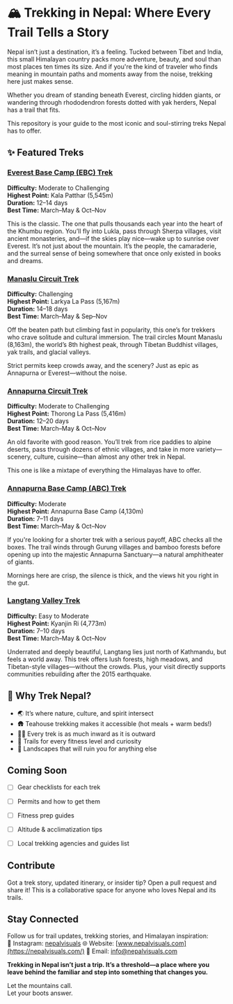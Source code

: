 # 🏔️ Trekking in Nepal: Where Every Trail Tells a Story

Nepal isn’t just a destination, it’s a feeling. Tucked between Tibet and India, this small Himalayan country packs more adventure, beauty, and soul than most places ten times its size. And if you're the kind of traveler who finds meaning in mountain paths and moments away from the noise, trekking here just makes sense.

Whether you dream of standing beneath Everest, circling hidden giants, or wandering through rhododendron forests dotted with yak herders, Nepal has a trail that fits.

This repository is your guide to the most iconic and soul-stirring treks Nepal has to offer.

## ✨ Featured Treks

### [Everest Base Camp (EBC) Trek](https://nepalvisuals.com/tour/everest-base-camp-trek/)
**Difficulty:** Moderate to Challenging  
**Highest Point:** Kala Patthar (5,545m)  
**Duration:** 12–14 days  
**Best Time:** March–May & Oct–Nov

This is the classic. The one that pulls thousands each year into the heart of the Khumbu region. You’ll fly into Lukla, pass through Sherpa villages, visit ancient monasteries, and—if the skies play nice—wake up to sunrise over Everest. It’s not just about the mountain. It’s the people, the camaraderie, and the surreal sense of being somewhere that once only existed in books and dreams.

### [Manaslu Circuit Trek](https://nepalvisuals.com/tour/manaslu-circuit-trek-13-days/)
**Difficulty:** Challenging  
**Highest Point:** Larkya La Pass (5,167m)  
**Duration:** 14–18 days  
**Best Time:** March–May & Sep–Nov

Off the beaten path but climbing fast in popularity, this one’s for trekkers who crave solitude and cultural immersion. The trail circles Mount Manaslu (8,163m), the world’s 8th highest peak, through Tibetan Buddhist villages, yak trails, and glacial valleys.

Strict permits keep crowds away, and the scenery? Just as epic as Annapurna or Everest—without the noise.

### [Annapurna Circuit Trek](https://nepalvisuals.com/tour/annapurna-circuit-trek-14-days/)
**Difficulty:** Moderate to Challenging  
**Highest Point:** Thorong La Pass (5,416m)  
**Duration:** 12–20 days  
**Best Time:** March–May & Oct–Nov

An old favorite with good reason. You’ll trek from rice paddies to alpine deserts, pass through dozens of ethnic villages, and take in more variety—scenery, culture, cuisine—than almost any other trek in Nepal.

This one is like a mixtape of everything the Himalayas have to offer.

### [Annapurna Base Camp (ABC) Trek](https://nepalvisuals.com/tour/annapurna-base-camp-trek-13-days/)
**Difficulty:** Moderate  
**Highest Point:** Annapurna Base Camp (4,130m)  
**Duration:** 7–11 days  
**Best Time:** March–May & Oct–Nov

If you're looking for a shorter trek with a serious payoff, ABC checks all the boxes. The trail winds through Gurung villages and bamboo forests before opening up into the majestic Annapurna Sanctuary—a natural amphitheater of giants.

Mornings here are crisp, the silence is thick, and the views hit you right in the gut.

### [Langtang Valley Trek](https://nepalvisuals.com/tour/langtang-valley-trek-10-days/)
**Difficulty:** Easy to Moderate  
**Highest Point:** Kyanjin Ri (4,773m)  
**Duration:** 7–10 days  
**Best Time:** March–May & Oct–Nov

Underrated and deeply beautiful, Langtang lies just north of Kathmandu, but feels a world away. This trek offers lush forests, high meadows, and Tibetan-style villages—without the crowds. Plus, your visit directly supports communities rebuilding after the 2015 earthquake.

## 📌 Why Trek Nepal?

- 🌏 It’s where nature, culture, and spirit intersect  
- 🛖 Teahouse trekking makes it accessible (hot meals + warm beds!)  
- 🧘‍♀️ Every trek is as much inward as it is outward  
- 🥾 Trails for every fitness level and curiosity  
- 📸 Landscapes that will ruin you for anything else


## Coming Soon
- [ ] Gear checklists for each trek  
- [ ] Permits and how to get them  
- [ ] Fitness prep guides  
- [ ] Altitude & acclimatization tips  
- [ ] Local trekking agencies and guides list


## Contribute

Got a trek story, updated itinerary, or insider tip? Open a pull request and share it! This is a collaborative space for anyone who loves Nepal and its trails.

## Stay Connected

Follow us for trail updates, trekking stories, and Himalayan inspiration:  
📸 Instagram: [nepalvisuals](https://www.instagram.com/nepalvisuals/)
🌐 Website: [www.nepalvisuals.com](https://nepalvisuals.com/) 
📩 Email: info@nepalvisuals.com

**Trekking in Nepal isn’t just a trip. It’s a threshold—a place where you leave behind the familiar and step into something that changes you.**

Let the mountains call.  
Let your boots answer.
